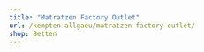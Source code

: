 ```yaml
---
title: "Matratzen Factory Outlet"
url: /kempten-allgaeu/matratzen-factory-outlet/
shop: Betten
---
```

